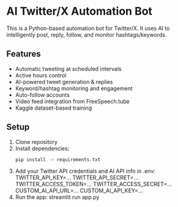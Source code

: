 # AI Twitter/X Automation Bot

This is a Python-based automation bot for Twitter/X. It uses AI to intelligently post, reply, follow, and monitor hashtags/keywords.  

## Features
- Automatic tweeting at scheduled intervals
- Active hours control
- AI-powered tweet generation & replies
- Keyword/hashtag monitoring and engagement
- Auto-follow accounts
- Video feed integration from FreeSpeech.tube
- Kaggle dataset-based training

## Setup
1. Clone repository
2. Install dependencies:
   ```bash
   pip install -r requirements.txt
3. Add your Twitter API credentials and AI API info in .env:
   TWITTER_API_KEY=...
   TWITTER_API_SECRET=...
   TWITTER_ACCESS_TOKEN=...
   TWITTER_ACCESS_SECRET=...
   CUSTOM_AI_API_URL=...
   CUSTOM_AI_API_KEY=...
4. Run the app:
   streamlit run app.py
